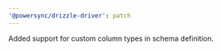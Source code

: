 ```yaml
---
'@powersync/drizzle-driver': patch
---
```


Added support for custom column types in schema definition.
